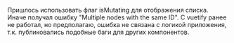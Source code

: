 Пришлось использовать флаг isMutating для отображения списка. Иначе получал ошибку "Multiple nodes with the same ID".
С vuetify ранее не работал, но предполагаю, ошибка не связана с логикой приложения, т.к. публиковались подобные баги для других компонентов.